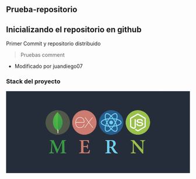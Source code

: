 ## Prueba-repositorio
Inicializando el repositorio en github
---
Primer Commit y repositorio distribuido
> Pruebas comment
* Modificado por juandiego07

### Stack del proyecto
![Stack](mern-stack.png)
